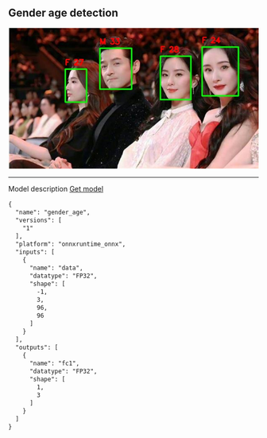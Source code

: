## Gender age detection

<img src="output.jpg">

---
Model description 
[Get model](https://github.com/facefusion/facefusion-assets/releases/download/models/gender_age.onnx)
```
{
  "name": "gender_age",
  "versions": [
    "1"
  ],
  "platform": "onnxruntime_onnx",
  "inputs": [
    {
      "name": "data",
      "datatype": "FP32",
      "shape": [
        -1,
        3,
        96,
        96
      ]
    }
  ],
  "outputs": [
    {
      "name": "fc1",
      "datatype": "FP32",
      "shape": [
        1,
        3
      ]
    }
  ]
}
```